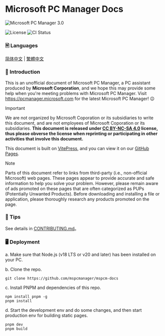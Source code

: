 # Microsoft PC Manager Docs
![Microsoft PC Manager 3.0](https://pcmanager.microsoft.com/assets/digitalLivingMain-phone.png)  
  
![License](https://img.shields.io/badge/License-CC_BY--NC--SA_4.0-blue)
![CI Status](https://img.shields.io/github/actions/workflow/status/mspcmanager/mspcm-docs/deploy-to-pages.yml) 

### 🖹 Languages
[简体中文](./README.zh-cn.md) | [繁體中文](./README.zh-tw.md)

### 👏 Introduction  
This is an unofficial document of Microsoft PC Manager, a PC assistant produced by **Microsoft Corporation**, and we hope this may provide some help when you're meeting problems with Microsoft PC Manager. Visit <https://pcmanager.microsoft.com> for the latest Microsoft PC Manager! 😉   

> [!IMPORTANT]
> We are not organized by Microsoft Coporation or its subsidiaries to write this document, and are not employees of Microsoft Coporation or its subsidiaries. **This document is released under [CC BY-NC-SA 4.0](https://creativecommons.org/licenses/by-nc-sa/4.0/) license, thus please obverse the license when reprinting or participating in other activities that involve this document.**  

This document is built on [VitePress](https://vitepress.dev/), and you can view it on our [GitHub Pages](https://mspcmanager.github.io/mspcm-docs/).

> [!NOTE]
> Parts of this document refer to links from third-party (i.e., non-official Microsoft) web pages. These pages appear to provide accurate and safe information to help you solve your problem. However, please remain aware of ads promoted on these pages that are often categorized as PUPs (Potentially Unwanted Products). Before downloading and installing a file or application, please thoroughly research any products promoted on the page.

### 📣 Tips  
See details in [CONTRIBUTING.md](./CONTRIBUTING.md)。

### 🖥️ Deployment
a. Make sure that Node.js (v18 LTS or v20 and later) has been installed on your PC.
  
b. Clone the repo.  

```shell
git clone https://github.com/mspcmanager/mspcm-docs
```

c. Install PNPM and dependencies of this repo.  

```shell
npm install pnpm -g
pnpm install
```

d. Start the development env and do some changes, and then start production env for building static pages.  

```shell
pnpm dev
pnpm build
```
